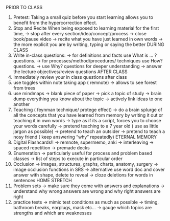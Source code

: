 PRIOR TO CLASS
1. Pretest: Taking a small quiz before you start learning allows you to benefit from the hypercorrection effect.
2. Stop and Recite
When being exposed to learning material for the first time, -> stop after every section/idea/concept/process -> close book/pause video -> recite what you have just learned in own words -> the more explicit you are by writing, typing or saying the better
DURING CLASS
3. Write in-class questions: -> for definitions and facts use What is … ? questions. -> for processes/method/procedures/ techniques use How? questions. -> use Why? questions for deeper understanding -> answer the lecture objectives/review questions
AFTER CLASS
4. Immediately review your in class questions after class
5. use toggles within note taking app ( remnote) -> allows to see forest from trees
6. use mindmaps -> blank piece of paper -> pick a topic of study -> brain dump everything you know about the topic -> actively link ideas to one another
7. Teaching ( feynman technique/ protege effect) -> do a brain splurge of all the concepts that you have learned from memory by writing it out or teaching it in own words -> type as if its a script, forces you to choose your words carefully -> pretend teaching to a 7 year old ( use as little jargon as possible) -> pretend to teach an outsider -> pretend to teach a nosy friend ( keep answering “why” repeatedly)
ETERNAL MEMORY
8. Digital Flashcards!! -> remnote, supermemo, anki -> interleaving -> spaced repetition -> premade decks
9. Enumeration -> particularly useful for process and problem based classes -> list of steps to execute in particular order
10. Occlusion -> images, structures, graphs, charts, anatomy, surgery -> image occlusion functions in SRS -> alternative use word doc and cover answer with shape, delete to reveal -> cloze deletions for words in sentences
HOME STRETCH
11. Problem sets -> make sure they come with answers and explanations -> understand why wrong answers are wrong and why right answers are right
12. practice tests -> mimic test conditions as much as possible -> timing, bathroom breaks, earplugs, mask etc… -> gauge which topics are strengths and which are weaknesses
